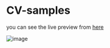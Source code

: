 # CV-samples
you can see the live preview from [here](https://preview.keenthemes.com/acecv/?_ga=2.135042865.1858850996.1653478091-1957755065.1653478090)

![image](https://user-images.githubusercontent.com/87186193/170315050-41fda57a-0b8a-49a4-aa5f-01fcbb1fd959.png)

